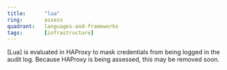 ```yaml
---
title:      "lua"
ring:       assess
quadrant:   languages-and-frameworks
tags:       [infrastructure]
---
```


[Lua] is evaluated in HAProxy to mask credentials from being logged in the audit log. Because HAProxy is being assessed, this may be removed soon.
